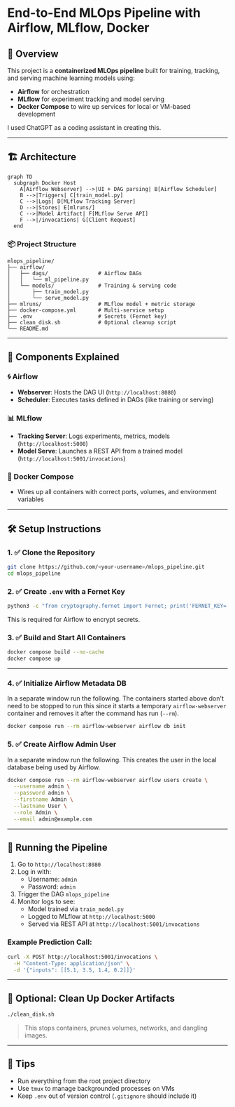 # End-to-End MLOps Pipeline with Airflow, MLflow, Docker

## 🎯 Overview

This project is a **containerized MLOps pipeline** built for training, tracking, and serving machine learning models using:

- **Airflow** for orchestration
- **MLflow** for experiment tracking and model serving
- **Docker Compose** to wire up services for local or VM-based development

I used ChatGPT as a coding assistant in creating this.

---

## 🏗️ Architecture

```mermaid
graph TD
  subgraph Docker Host
    A[Airflow Webserver] -->|UI + DAG parsing| B[Airflow Scheduler]
    B -->|Triggers| C[train_model.py]
    C -->|Logs| D[MLflow Tracking Server]
    D -->|Stores| E[mlruns/]
    C -->|Model Artifact| F[MLflow Serve API]
    F -->|/invocations| G[Client Request]
  end
```

### 📦 Project Structure

```
mlops_pipeline/
├── airflow/
│   ├── dags/                # Airflow DAGs
│   │   └── ml_pipeline.py
│   └── models/              # Training & serving code
│       ├── train_model.py
│       └── serve_model.py
├── mlruns/                  # MLflow model + metric storage
├── docker-compose.yml       # Multi-service setup
├── .env                     # Secrets (Fernet key)
├── clean_disk.sh            # Optional cleanup script
└── README.md
```

---

## 🧱 Components Explained

### 🌀 Airflow
- **Webserver**: Hosts the DAG UI (`http://localhost:8080`)
- **Scheduler**: Executes tasks defined in DAGs (like training or serving)

### 📊 MLflow
- **Tracking Server**: Logs experiments, metrics, models (`http://localhost:5000`)
- **Model Serve**: Launches a REST API from a trained model (`http://localhost:5001/invocations`)

### 🐳 Docker Compose
- Wires up all containers with correct ports, volumes, and environment variables

---

## 🛠️ Setup Instructions

### 1. ✅ Clone the Repository

```bash
git clone https://github.com/<your-username>/mlops_pipeline.git
cd mlops_pipeline
```

### 2. ✅ Create `.env` with a Fernet Key

```bash
python3 -c "from cryptography.fernet import Fernet; print('FERNET_KEY=' + Fernet.generate_key().decode())" > .env
```

This is required for Airflow to encrypt secrets.

### 3. ✅ Build and Start All Containers

```bash
docker compose build --no-cache
docker compose up
```

---

### 4. ✅ Initialize Airflow Metadata DB

In a separate window run the following. The containers started above don't need to be stopped to run this since it starts a temporary `airflow-webserver` container and removes it after the command has run (`--rm`).

```bash
docker compose run --rm airflow-webserver airflow db init
```

### 5. ✅ Create Airflow Admin User

In a separate window run the following. This creates the user in the local database being used by Airflow.

```bash
docker compose run --rm airflow-webserver airflow users create \
  --username admin \
  --password admin \
  --firstname Admin \
  --lastname User \
  --role Admin \
  --email admin@example.com
```

---

## 🚀 Running the Pipeline

1. Go to `http://localhost:8080`
2. Log in with:
   - Username: `admin`
   - Password: `admin`
3. Trigger the DAG `mlops_pipeline`
4. Monitor logs to see:
   - Model trained via `train_model.py`
   - Logged to MLflow at `http://localhost:5000`
   - Served via REST API at `http://localhost:5001/invocations`

### Example Prediction Call:

```bash
curl -X POST http://localhost:5001/invocations \
  -H "Content-Type: application/json" \
  -d '{"inputs": [[5.1, 3.5, 1.4, 0.2]]}'
```

---

## 🧹 Optional: Clean Up Docker Artifacts

```bash
./clean_disk.sh
```

> This stops containers, prunes volumes, networks, and dangling images.

---

## 📌 Tips

- Run everything from the root project directory
- Use `tmux` to manage backgrounded processes on VMs
- Keep `.env` out of version control (`.gitignore` should include it)
